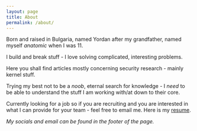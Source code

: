 ```yaml
---
layout: page
title: About
permalink: /about/
---
```


Born and raised in Bulgaria, named Yordan after my grandfather, named myself *anatomic* when I was 11.

I build and break stuff - I love solving complicated, interesting problems.

Here you shall find articles mostly concerning security research - mainly kernel stuff.

Trying my best not to be a *noob*, eternal search for knowledge - I *need* to be able to understand the stuff I am working with/at down to their core.

Currently looking for a job so if you are recruiting and you are interested in what I can provide for your team - feel free to email me. Here is my [resume](https://github.com/ysanatomic/resume/blob/main/resume.pdf).

*My socials and email can be found in the footer of the page.*
